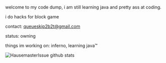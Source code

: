 welcome to my code dump, i am still learning java and pretty ass at coding.

i do hacks for block game

contact: queueskip2b2t@gmail.com

status: owning

things im working on: inferno, learning java™

![HausemasterIssue github stats](https://github-readme-stats.vercel.app/api?username=HausemasterIssue)

<!---
HausemasterIssue/HausemasterIssue is a ✨ special ✨ repository because its `README.md` (this file) appears on your GitHub profile.
You can click the Preview link to take a look at your changes.
--->
